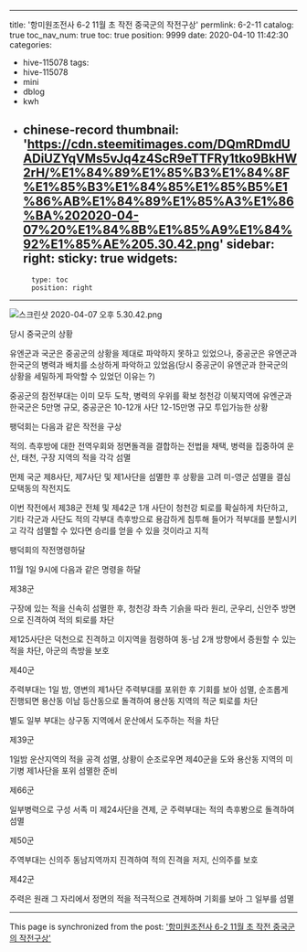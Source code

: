 
---
title: '항미원조전사 6-2 11월 초 작전 중국군의 작전구상'
permlink: 6-2-11
catalog: true
toc_nav_num: true
toc: true
position: 9999
date: 2020-04-10 11:42:30
categories:
- hive-115078
tags:
- hive-115078
- mini
- dblog
- kwh
- chinese-record
thumbnail: 'https://cdn.steemitimages.com/DQmRDmdUADiUZYqVMs5vJq4z4ScR9eTTFRy1tko9BkHW2rH/%E1%84%89%E1%85%B3%E1%84%8F%E1%85%B3%E1%84%85%E1%85%B5%E1%86%AB%E1%84%89%E1%85%A3%E1%86%BA%202020-04-07%20%E1%84%8B%E1%85%A9%E1%84%92%E1%85%AE%205.30.42.png'
sidebar:
    right:
        sticky: true
widgets:
    -
        type: toc
        position: right
---


![스크린샷 2020-04-07 오후 5.30.42.png](https://cdn.steemitimages.com/DQmRDmdUADiUZYqVMs5vJq4z4ScR9eTTFRy1tko9BkHW2rH/%E1%84%89%E1%85%B3%E1%84%8F%E1%85%B3%E1%84%85%E1%85%B5%E1%86%AB%E1%84%89%E1%85%A3%E1%86%BA%202020-04-07%20%E1%84%8B%E1%85%A9%E1%84%92%E1%85%AE%205.30.42.png)


당시 중국군의 상황

유엔군과 국군은 중공군의 상황을 제대로 파악하지 못하고 있었으나, 중공군은 유엔군과 한국군의 병력과 배치를 소상하게 파악하고 있었음(당시 중공군이 유엔군과 한국군의 상황을 세밀하게 파악할 수 있었던 이유는 ?)

중공군의 참전부대는 이미 모두 도착, 병력의 우위를 확보
청천강 이북지역에 유엔군과 한국군은 5만명 규모, 중공군은 10-12개 사단 12-15만명 규모 투입가능한 상황


팽덕회는 다음과 같은 작전을 구상

적의. 측후방에 대한 전역우회와 정면돌격을 결합하는 전법을 채택, 병력을 집중하여 운산, 태천, 구장 지역의 적을 각각 섬멸

먼제 국군 제8사단, 제7사단 및 제1사단을 섬멸한 후 상황을 고려 미-영군 섬멸을 결심
모택동의 작전지도

이번 작전에서 제38군 전체 및 제42군 1개 사단이 청천강 퇴로를 확실하게 차단하고, 기타 각군과 사단도 적의 각부대 측후방으로 용감하게 침투해 들어가 적부대를 분할시키고 각각 섬멸할 수 있다면 승리를 얻을 수 있을 것이라고 지적  

팽덕회의 작전명령하달

11월 1일 9시에 다음과 같은 명령을 하달

제38군

구장에 있는 적을 신속히 섬멸한 후, 청천강 좌측 기슭을 따라 원리, 군우리, 신안주 방면으로 진격하여 적의 퇴로를 차단

제125사단은 덕천으로 진격하고 이지역을 점령하여 동-남 2개 방향에서 증원할 수 있는 적을 차단, 아군의 측방을 보호


제40군

주력부대는 1일 밤, 영변의 제1사단 주력부대를 포위한 후 기회를 보아 섬멸, 순조롭게 진행되면 용산동 이남 등산동으로 돌격하여 용산동 지역의 적군 퇴로를 차단

별도 일부 부대는 상구동 지역에서 운산에서 도주하는 적을 차단

제39군

1일밤 운산지역의 적을 공격 섬멸, 상황이 순조로우면 제40군을 도와 용산동 지역의 미 기병 제1사단을 포위 섬멸한 준비

제66군

일부병력으로 구성 서족 미 제24사단을 견제, 군 주력부대는 적의 측후봥으로 돌격하여 섬멸

제50군

주역부대는 신의주 동남지역까지 진격하여 적의 진격을 저지, 신의주를 보호

제42군

주력은 원래 그 자리에서 정면의 적을 적극적으로 견제하며 기회를 보아 그 일부를 섬멸

- - -

This page is synchronized from the post: ['항미원조전사 6-2 11월 초 작전 중국군의 작전구상'](https://steemit.com/@wisdomandjustice/6-2-11)
